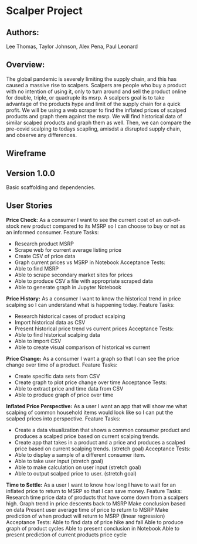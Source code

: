 # Scalper Project

## Authors:

Lee Thomas, Taylor Johnson, Alex Pena, Paul Leonard

## Overview:

The global pandemic is severely limiting the supply chain, and this has caused a massive rise to scalpers. Scalpers are people who buy a product with no intention of using it, only to turn around and sell the product online for double, triple, or quadruple its msrp. A scalpers goal is to take advantage of the products hype and limit of the supply chain for a quick profit. We will be using a web scraper to find the inflated prices of scalped products and graph them against the msrp. We will find historical data of similar scalped products and graph them as well. Then, we can compare the pre-covid scalping to todays scapling, amisdst a disrupted supply chain, and observe any differences.

## Wireframe

## Version 1.0.0

Basic scaffolding and dependencies.
## User Stories

**Price Check:**
As a consumer I want to see the current cost of an out-of-stock new product compared to its MSRP so I can choose to buy or not as an informed consumer.
Feature Tasks:
- Research product MSRP
- Scrape web for current average listing price
- Create CSV of price data
- Graph current prices vs MSRP in Notebook
Acceptance Tests:
- Able to find MSRP
- Able to scrape secondary market sites for prices
- Able to produce CSV a file with appropriate scraped data
- Able to generate graph in Jupyter Notebook

**Price History:**
As a consumer I want to know the historical trend in price scalping so I can understand what is happening today.
Feature Tasks:
- Research historical cases of product scalping
- Import historical data as CSV
- Present historical price trend vs current prices
Acceptance Tests:
- Able to find historical scalping data
- Able to import CSV
- Able to create visual comparison of historical vs current

**Price Change:**
As a consumer I want a graph so that I can see the price change over time of a product.
Feature Tasks:
- Create specific data sets from CSV
- Create graph to plot price change over time
Acceptance Tests:
- Able to extract price and time data from CSV
- Able to produce graph of price over time

**Inflated Price Perspective:**
As a user I want an app that will show me what scalping of common household items would look like so I can put the scalped prices into perspective.
Feature Tasks:
- Create a data visualization that shows a common consumer product and produces a scalped price based on current scalping trends.
- Create app that takes in a product and a price and produces a scalped price based on current scalping trends. (stretch goal)
Acceptance Tests:
- Able to display a sample of a different consumer item.
- Able to take user input (stretch goal)
- Able to make calculation on user input (stretch goal)
- Able to output scalped price to user. (stretch goal)

**Time to Settle:**
As a user I want to know how long I have to wait for an inflated price to return to MSRP so that I can save money. 
Feature Tasks:
Research time price data of products that have come down from a scalpers high.
Graph trend in price descents back to MSRP
Make conclusion based on data
Present user average time of price to return to MSRP
Make prediction of when product will return to MSRP (linear regression)
Acceptance Tests:
Able to find data of price hike and fall
Able to produce graph of product cycles
Able to present conclusion in Notebook
Able to present prediction of current products price cycle
